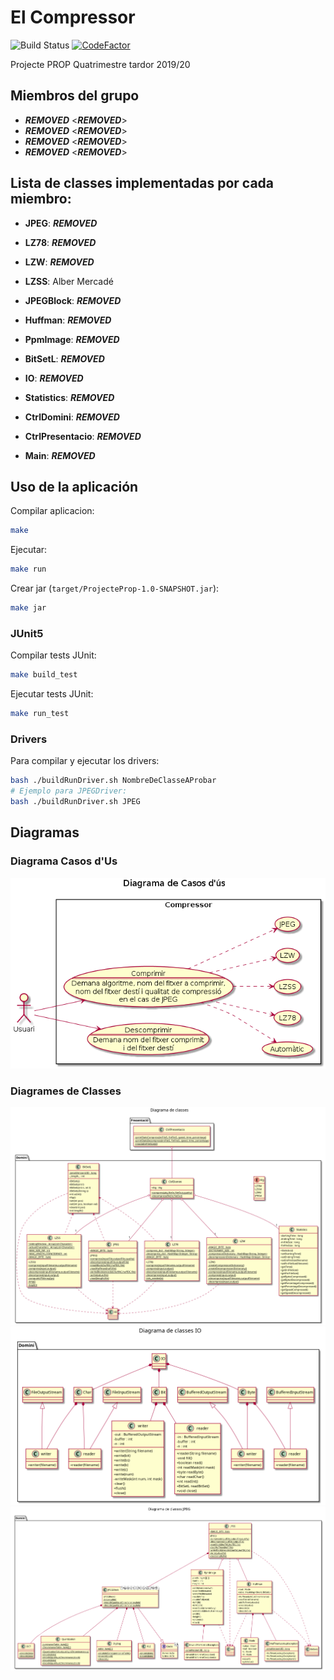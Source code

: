 # El Compressor 
![Build Status](https://github.com/Leixb/Compressor_PROP/workflows/Java%20CI/badge.svg)
[![CodeFactor](https://www.codefactor.io/repository/github/leixb/compressor_prop/badge?s=f6f48f3e67e69da4aefc3048aba7e871deb081ed)](https://www.codefactor.io/repository/github/leixb/compressor_prop)

Projecte PROP Quatrimestre tardor 2019/20

## Miembros del grupo

- ***REMOVED*** <***REMOVED***>
- ***REMOVED*** <***REMOVED***>
- ***REMOVED*** <***REMOVED***>
- ***REMOVED*** <***REMOVED***>

## Lista de classes implementadas por cada miembro:

- **JPEG**: ***REMOVED***
- **LZ78**: ***REMOVED***
- **LZW**: ***REMOVED***
- **LZSS**: Alber Mercadé

- **JPEGBlock**: ***REMOVED***
- **Huffman**: ***REMOVED***
- **PpmImage**: ***REMOVED***
- **BitSetL**: ***REMOVED***
- **IO**: ***REMOVED***
- **Statistics**: ***REMOVED*** 
- **CtrlDomini**: ***REMOVED***
- **CtrlPresentacio**:  ***REMOVED***
- **Main**: ***REMOVED***

## Uso de la aplicación

Compilar aplicacion:
```bash
make
```

Ejecutar:
```bash
make run
```
Crear jar (`target/ProjecteProp-1.0-SNAPSHOT.jar`):
```bash
make jar
```

### JUnit5

Compilar tests JUnit:
```bash
make build_test
```
Ejecutar tests JUnit:
```bash
make run_test
```

### Drivers
Para compilar y ejecutar los drivers:
```bash
bash ./buildRunDriver.sh NombreDeClasseAProbar
# Ejemplo para JPEGDriver:
bash ./buildRunDriver.sh JPEG
```

## Diagramas

### Diagrama Casos d'Us

![Diagrama Casos d'us](doc/UML/CasosUs.png)

### Diagrames de Classes

![Diagrama Classes](doc/UML/DiagramaClasses.png)
![Diagrama Classes IO](doc/UML/DiagramaClasses_IO.png)
![Diagrama Classes JPEG](doc/UML/DiagramaClasses_JPEG.png)
